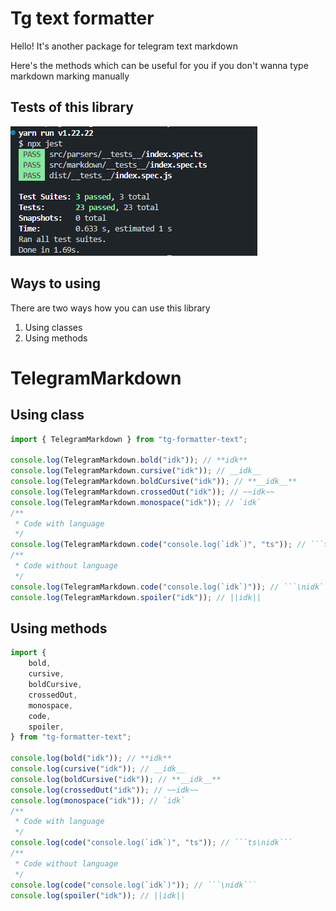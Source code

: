 # Tg text formatter

Hello! It's another package for telegram text markdown

Here's the methods which can be useful for you if you don't wanna type markdown marking manually

## Tests of this library

<img src="./tests.png">

## Ways to using

There are two ways how you can use this library

<ol>
    <li>Using classes</li>
    <li>Using methods</li>
</ol>


# TelegramMarkdown

## Using class

````ts
import { TelegramMarkdown } from "tg-formatter-text";

console.log(TelegramMarkdown.bold("idk")); // **idk**
console.log(TelegramMarkdown.cursive("idk")); // __idk__
console.log(TelegramMarkdown.boldCursive("idk")); // **__idk__**
console.log(TelegramMarkdown.crossedOut("idk")); // ~~idk~~
console.log(TelegramMarkdown.monospace("idk")); // `idk`
/**
 * Code with language
 */
console.log(TelegramMarkdown.code("console.log(`idk`)", "ts")); // ```ts\nidk```
/**
 * Code without language
 */
console.log(TelegramMarkdown.code("console.log(`idk`)")); // ```\nidk```
console.log(TelegramMarkdown.spoiler("idk")); // ||idk||
````

## Using methods

````ts
import {
    bold,
    cursive,
    boldCursive,
    crossedOut,
    monospace,
    code,
    spoiler,
} from "tg-formatter-text";

console.log(bold("idk")); // **idk**
console.log(cursive("idk")); // __idk__
console.log(boldCursive("idk")); // **__idk__**
console.log(crossedOut("idk")); // ~~idk~~
console.log(monospace("idk")); // `idk`
/**
 * Code with language
 */
console.log(code("console.log(`idk`)", "ts")); // ```ts\nidk```
/**
 * Code without language
 */
console.log(code("console.log(`idk`)")); // ```\nidk```
console.log(spoiler("idk")); // ||idk||
````
